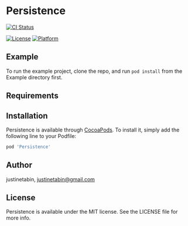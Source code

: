# Persistence

[![CI Status](https://img.shields.io/travis/justinetabin/Persistence.svg?style=flat)](https://travis-ci.org/justinetabin/Persistence)
<!-- [![Version](https://img.shields.io/cocoapods/v/Persistence.svg?style=flat)](https://cocoapods.org/pods/Persistence) -->
[![License](https://img.shields.io/cocoapods/l/Persistence.svg?style=flat)](https://cocoapods.org/pods/Persistence)
[![Platform](https://img.shields.io/cocoapods/p/Persistence.svg?style=flat)](https://cocoapods.org/pods/Persistence)

## Example

To run the example project, clone the repo, and run `pod install` from the Example directory first.

## Requirements

## Installation

Persistence is available through [CocoaPods](https://cocoapods.org). To install
it, simply add the following line to your Podfile:

```ruby
pod 'Persistence'
```

## Author

justinetabin, justinetabin@gmail.com

## License

Persistence is available under the MIT license. See the LICENSE file for more info.
